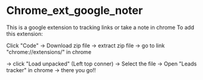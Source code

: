 # Chrome_ext_google_noter
This is a google extension to tracking links or take a note in chrome
To add this extension:

Click "Code" -> Download zip file -> extract zip file -> go to link "chrome://extensions/" in chrome

-> click "Load unpacked" (Left top conner) -> Select the file -> Open "Leads tracker" in chrome -> there you go!!
